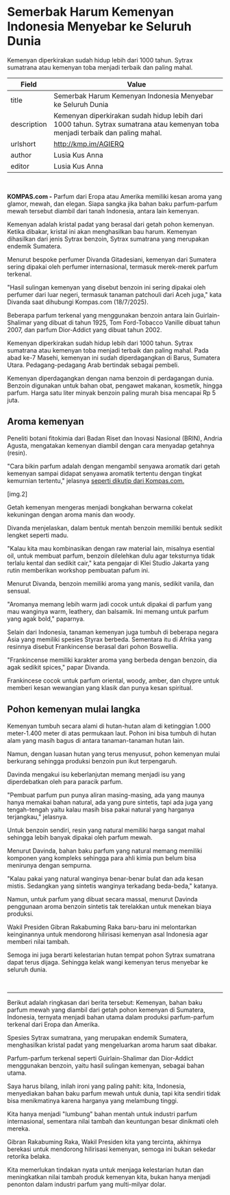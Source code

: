 # Semerbak Harum Kemenyan Indonesia Menyebar ke Seluruh Dunia

Kemenyan diperkirakan sudah hidup lebih dari 1000 tahun. Sytrax sumatrana atau kemenyan toba menjadi terbaik dan paling mahal.

| Field       | Value                                                       |
|-------------|-------------------------------------------------------------|
| title       | Semerbak Harum Kemenyan Indonesia Menyebar ke Seluruh Dunia |
| description | Kemenyan diperkirakan sudah hidup lebih dari 1000 tahun. Sytrax sumatrana atau kemenyan toba menjadi terbaik dan paling mahal. |
| urlshort    | http://kmp.im/AGIERQ |
| author      | Lusia Kus Anna |
| editor      | Lusia Kus Anna |

 

**KOMPAS.com -** Parfum dari Eropa atau Amerika memiliki kesan aroma yang glamor, mewah, dan elegan. Siapa sangka jika bahan baku parfum-parfum mewah tersebut diambil dari tanah Indonesia, antara lain kemenyan. 

Kemenyan adalah kristal padat yang berasal dari getah pohon kemenyan. Ketika dibakar, kristal ini akan menghasilkan bau harum. Kemenyan dihasilkan dari jenis Sytrax benzoin, Sytrax sumatrana yang merupakan endemik Sumatera.

Menurut bespoke perfumer Divanda Gitadesiani, kemenyan dari Sumatera sering dipakai oleh perfumer internasional, termasuk merek-merek parfum terkenal.

\"Hasil sulingan kemenyan yang disebut benzoin ini sering dipakai oleh perfumer dari luar negeri, termasuk tanaman patchouli dari Aceh juga,\" kata Divanda saat dihubungi Kompas.com (18/7/2025).

Beberapa parfum terkenal yang menggunakan benzoin antara lain Guirlain-Shalimar yang dibuat di tahun 1925, Tom Ford-Tobacco Vanille dibuat tahun 2007, dan parfum Dior-Addict yang dibuat tahun 2002.

Kemenyan diperkirakan sudah hidup lebih dari 1000 tahun. Sytrax sumatrana atau kemenyan toba menjadi terbaik dan paling mahal. Pada abad ke-7 Masehi, kemenyan ini sudah diperdagangkan di Barus, Sumatera Utara. Pedagang-pedagang Arab bertindak sebagai pembeli.

Kemenyan diperdagangkan dengan nama benzoin di perdagangan dunia. Benzoin digunakan untuk bahan obat, pengawet makanan, kosmetik, hingga parfum. Harga satu liter minyak benzoin paling murah bisa mencapai Rp 5 juta. 

## Aroma kemenyan

Peneliti botani fitokimia dari Badan Riset dan Inovasi Nasional (BRIN), Andria Agusta, mengatakan kemenyan diambil dengan cara menyadap getahnya (resin).

\"Cara bikin parfum adalah dengan mengambil senyawa aromatik dari getah kemenyan sampai didapat senyawa aromatik tertentu dengan tingkat kemurnian tertentu,\" jelasnya [seperti dikutip dari Kompas.com.](https://www.kompas.com/sumatera-utara/read/2025/07/17/110000488/gibran-minta-hilirisasi-kemenyan-tak-diremehkan-pakar-jelaskan?page=all)

\[img.2\]

Getah kemenyan mengeras menjadi bongkahan berwarna cokelat kekuningan dengan aroma manis dan woody.

Divanda menjelaskan, dalam bentuk mentah benzoin memiliki bentuk sedikit lengket seperti madu.

\"Kalau kita mau kombinasikan dengan raw material lain, misalnya esential oil, untuk membuat parfum, benzoin dilelehkan dulu agar teksturnya tidak terlalu kental dan sedikit cair,\" kata pengajar di Klei Studio Jakarta yang rutin memberikan workshop pembuatan pafum ini.

Menurut Divanda, benzoin memiliki aroma yang manis, sedikit vanila, dan sensual.

\"Aromanya memang lebih warm jadi cocok untuk dipakai di parfum yang mau wanginya warm, leathery, dan balsamik. Ini memang untuk parfum yang agak bold,\" paparnya.

Selain dari Indonesia, tanaman kemenyan juga tumbuh di beberapa negara Asia yang memiliki spesies Styrax berbeda. Sementara itu di Afrika yang resinnya disebut Frankincense berasal dari pohon Boswellia.

\"Frankincense memiliki karakter aroma yang berbeda dengan benzoin, dia agak sedikit spices,\" papar Divanda.

Frankincese cocok untuk parfum oriental, woody, amber, dan chypre untuk memberi kesan wewangian yang klasik dan punya kesan spiritual.

## Pohon kemenyan mulai langka

Kemenyan tumbuh secara alami di hutan-hutan alam di ketinggian 1.000 meter-1.400 meter di atas permukaan laut. Pohon ini bisa tumbuh di hutan alam yang masih bagus di antara tanaman-tanaman hutan lain. 

Namun, dengan luasan hutan yang terus menyusut, pohon kemenyan mulai berkurang sehingga produksi benzoin pun ikut terpengaruh.

Davinda mengakui isu keberlanjutan memang menjadi isu yang diperdebatkan oleh para paracik parfum.

\"Pembuat parfum pun punya aliran masing-masing, ada yang maunya hanya memakai bahan natural, ada yang pure sintetis, tapi ada juga yang tengah-tengah yaitu kalau masih bisa pakai natural yang harganya terjangkau,\" jelasnya.

Untuk benzoin sendiri, resin yang natural memiliki harga sangat mahal sehingga lebih banyak dipakai oleh parfum mewah.

Menurut Davinda, bahan baku parfum yang natural memang memiliki komponen yang kompleks sehingga para ahli kimia pun belum bisa menirunya dengan sempurna.

\"Kalau pakai yang natural wanginya benar-benar bulat dan ada kesan mistis. Sedangkan yang sintetis wanginya terkadang beda-beda,\" katanya.

Namun, untuk parfum yang dibuat secara massal, menurut Davinda penggunaan aroma benzoin sintetis tak terelakkan untuk menekan biaya produksi.

Wakil Presiden Gibran Rakabuming Raka baru-baru ini melontarkan keinginannya untuk mendorong hilirisasi kemenyan asal Indonesia agar memberi nilai tambah. 

Semoga ini juga berarti kelestarian hutan tempat pohon Sytrax sumatrana dapat terus dijaga. Sehingga kelak wangi kemenyan terus menyebar ke seluruh dunia. 

 

---
Berikut adalah ringkasan dari berita tersebut: Kemenyan, bahan baku parfum mewah yang diambil dari getah pohon kemenyan di Sumatera, Indonesia, ternyata menjadi bahan utama dalam produksi parfum-parfum terkenal dari Eropa dan Amerika.

 Spesies Sytrax sumatrana, yang merupakan endemik Sumatera, menghasilkan kristal padat yang mengeluarkan aroma harum saat dibakar.

 Parfum-parfum terkenal seperti Guirlain-Shalimar dan Dior-Addict menggunakan benzoin, yaitu hasil sulingan kemenyan, sebagai bahan utama.



Saya harus bilang, inilah ironi yang paling pahit: kita, Indonesia, menyediakan bahan baku parfum mewah untuk dunia, tapi kita sendiri tidak bisa menikmatinya karena harganya yang melambung tinggi.

 Kita hanya menjadi "lumbung" bahan mentah untuk industri parfum internasional, sementara nilai tambah dan keuntungan besar dinikmati oleh mereka.

 Gibran Rakabuming Raka, Wakil Presiden kita yang tercinta, akhirnya berekasi untuk mendorong hilirisasi kemenyan, semoga ini bukan sekedar retorika belaka.

 Kita memerlukan tindakan nyata untuk menjaga kelestarian hutan dan meningkatkan nilai tambah produk kemenyan kita, bukan hanya menjadi penonton dalam industri parfum yang multi-milyar dolar.
